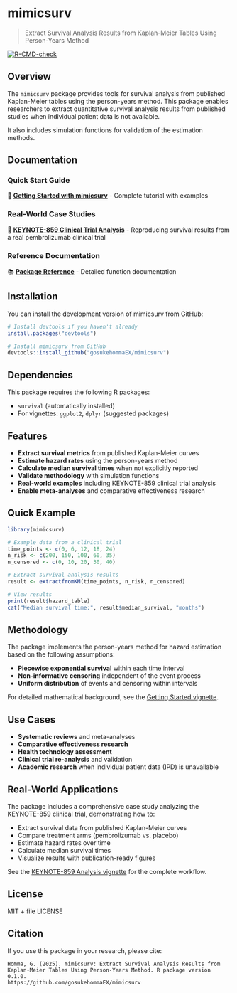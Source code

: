 # mimicsurv

> Extract Survival Analysis Results from Kaplan-Meier Tables Using Person-Years Method

<!-- badges: start -->
[![R-CMD-check](https://github.com/gosukehommaEX/mimicsurv/workflows/R-CMD-check/badge.svg)](https://github.com/gosukehommaEX/mimicsurv/actions)
<!-- badges: end -->

## Overview

The `mimicsurv` package provides tools for survival analysis from published Kaplan-Meier tables using the person-years method. This package enables researchers to extract quantitative survival analysis results from published studies when individual patient data is not available.

It also includes simulation functions for validation of the estimation methods.

## Documentation

### Quick Start Guide

📖 **[Getting Started with mimicsurv](https://gosukehommaEX.github.io/mimicsurv/articles/getting-started.html)** - Complete tutorial with examples

### Real-World Case Studies

🏥 **[KEYNOTE-859 Clinical Trial Analysis](https://gosukehommaEX.github.io/mimicsurv/articles/keynote859-analysis.html)** - Reproducing survival results from a real pembrolizumab clinical trial

### Reference Documentation

📚 **[Package Reference](https://gosukehommaEX.github.io/mimicsurv/reference/index.html)** - Detailed function documentation

## Installation

You can install the development version of mimicsurv from GitHub:

```r
# Install devtools if you haven't already
install.packages("devtools")

# Install mimicsurv from GitHub
devtools::install_github("gosukehommaEX/mimicsurv")
```

## Dependencies

This package requires the following R packages:
- `survival` (automatically installed)
- For vignettes: `ggplot2`, `dplyr` (suggested packages)

## Features

- **Extract survival metrics** from published Kaplan-Meier curves
- **Estimate hazard rates** using the person-years method  
- **Calculate median survival times** when not explicitly reported
- **Validate methodology** with simulation functions
- **Real-world examples** including KEYNOTE-859 clinical trial analysis
- **Enable meta-analyses** and comparative effectiveness research

## Quick Example

```r
library(mimicsurv)

# Example data from a clinical trial
time_points <- c(0, 6, 12, 18, 24)
n_risk <- c(200, 150, 100, 60, 35)
n_censored <- c(0, 10, 20, 30, 40)

# Extract survival analysis results
result <- extractfromKM(time_points, n_risk, n_censored)

# View results
print(result$hazard_table)
cat("Median survival time:", result$median_survival, "months")
```

## Methodology

The package implements the person-years method for hazard estimation based on the following assumptions:

- **Piecewise exponential survival** within each time interval
- **Non-informative censoring** independent of the event process  
- **Uniform distribution** of events and censoring within intervals

For detailed mathematical background, see the [Getting Started vignette](https://gosukehommaEX.github.io/mimicsurv/articles/getting-started.html).

## Use Cases

- **Systematic reviews** and meta-analyses
- **Comparative effectiveness research**
- **Health technology assessment**
- **Clinical trial re-analysis** and validation
- **Academic research** when individual patient data (IPD) is unavailable

## Real-World Applications

The package includes a comprehensive case study analyzing the KEYNOTE-859 clinical trial, demonstrating how to:

- Extract survival data from published Kaplan-Meier curves
- Compare treatment arms (pembrolizumab vs. placebo)
- Estimate hazard rates over time
- Calculate median survival times
- Visualize results with publication-ready figures

See the [KEYNOTE-859 Analysis vignette](https://gosukehommaEX.github.io/mimicsurv/articles/keynote859-analysis.html) for the complete workflow.

## License

MIT + file LICENSE

## Citation

If you use this package in your research, please cite:

```
Homma, G. (2025). mimicsurv: Extract Survival Analysis Results from 
Kaplan-Meier Tables Using Person-Years Method. R package version 0.1.0. 
https://github.com/gosukehommaEX/mimicsurv
```

